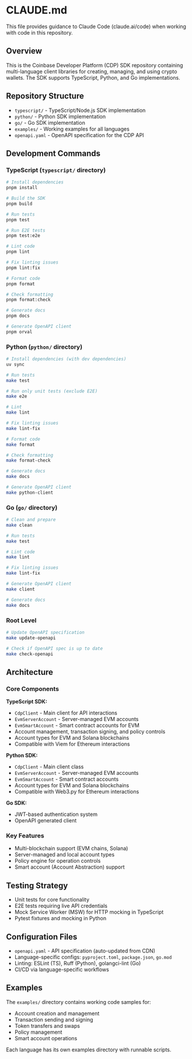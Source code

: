 # CLAUDE.md

This file provides guidance to Claude Code (claude.ai/code) when working with code in this repository.

## Overview

This is the Coinbase Developer Platform (CDP) SDK repository containing multi-language client libraries for creating, managing, and using crypto wallets. The SDK supports TypeScript, Python, and Go implementations.

## Repository Structure

- `typescript/` - TypeScript/Node.js SDK implementation
- `python/` - Python SDK implementation
- `go/` - Go SDK implementation
- `examples/` - Working examples for all languages
- `openapi.yaml` - OpenAPI specification for the CDP API

## Development Commands

### TypeScript (`typescript/` directory)

```bash
# Install dependencies
pnpm install

# Build the SDK
pnpm build

# Run tests
pnpm test

# Run E2E tests
pnpm test:e2e

# Lint code
pnpm lint

# Fix linting issues
pnpm lint:fix

# Format code
pnpm format

# Check formatting
pnpm format:check

# Generate docs
pnpm docs

# Generate OpenAPI client
pnpm orval
```

### Python (`python/` directory)

```bash
# Install dependencies (with dev dependencies)
uv sync

# Run tests
make test

# Run only unit tests (exclude E2E)
make e2e

# Lint
make lint

# Fix linting issues
make lint-fix

# Format code
make format

# Check formatting
make format-check

# Generate docs
make docs

# Generate OpenAPI client
make python-client
```

### Go (`go/` directory)

```bash
# Clean and prepare
make clean

# Run tests
make test

# Lint code
make lint

# Fix linting issues
make lint-fix

# Generate OpenAPI client
make client

# Generate docs
make docs
```

### Root Level

```bash
# Update OpenAPI specification
make update-openapi

# Check if OpenAPI spec is up to date
make check-openapi
```

## Architecture

### Core Components

**TypeScript SDK:**

- `CdpClient` - Main client for API interactions
- `EvmServerAccount` - Server-managed EVM accounts
- `EvmSmartAccount` - Smart contract accounts for EVM
- Account management, transaction signing, and policy controls
- Account types for EVM and Solana blockchains
- Compatible with Viem for Ethereum interactions

**Python SDK:**

- `CdpClient` - Main client class
- `EvmServerAccount` - Server-managed EVM accounts
- `EvmSmartAccount` - Smart contract accounts
- Account types for EVM and Solana blockchains
- Compatible with Web3.py for Ethereum interactions

**Go SDK:**

- JWT-based authentication system
- OpenAPI generated client

### Key Features

- Multi-blockchain support (EVM chains, Solana)
- Server-managed and local account types
- Policy engine for operation controls
- Smart account (Account Abstraction) support

## Testing Strategy

- Unit tests for core functionality
- E2E tests requiring live API credentials
- Mock Service Worker (MSW) for HTTP mocking in TypeScript
- Pytest fixtures and mocking in Python

## Configuration Files

- `openapi.yaml` - API specification (auto-updated from CDN)
- Language-specific configs: `pyproject.toml`, `package.json`, `go.mod`
- Linting: ESLint (TS), Ruff (Python), golangci-lint (Go)
- CI/CD via language-specific workflows

## Examples

The `examples/` directory contains working code samples for:

- Account creation and management
- Transaction sending and signing
- Token transfers and swaps
- Policy management
- Smart account operations

Each language has its own examples directory with runnable scripts.
